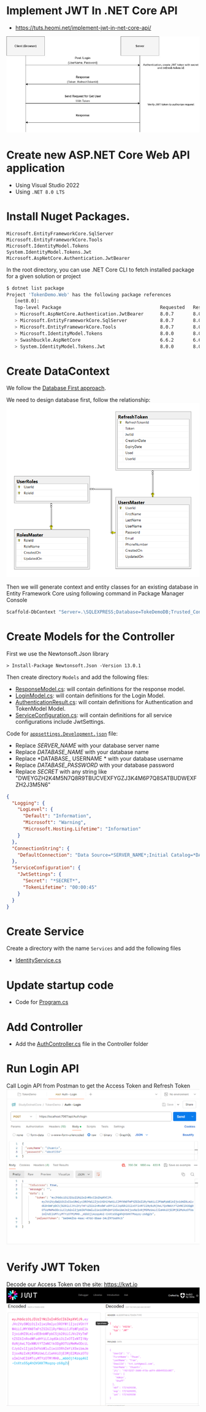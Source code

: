 # Implement JWT In .NET Core API
* https://tuts.heomi.net/implement-jwt-in-net-core-api/


![jwt_flow](./images/JWT.jpg)

# Create new ASP.NET Core Web API application

* Using Visual Studio 2022
* Using `.NET 8.0 LTS`

# Install Nuget Packages.

```
Microsoft.EntityFrameworkCore.SqlServer
Microsoft.EntityFrameworkCore.Tools
Microsoft.IdentityModel.Tokens
System.IdentityModel.Tokens.Jwt
Microsoft.AspNetCore.Authentication.JwtBearer
```

In the root directory, you can use .NET Core CLI to fetch installed package for a given solution or project
```bash
$ dotnet list package
Project 'TokenDemo.Web' has the following package references
   [net8.0]:
   Top-level Package                                    Requested   Resolved
   > Microsoft.AspNetCore.Authentication.JwtBearer      8.0.7       8.0.7
   > Microsoft.EntityFrameworkCore.SqlServer            8.0.7       8.0.7
   > Microsoft.EntityFrameworkCore.Tools                8.0.7       8.0.7
   > Microsoft.IdentityModel.Tokens                     8.0.0       8.0.0
   > Swashbuckle.AspNetCore                             6.6.2       6.6.2
   > System.IdentityModel.Tokens.Jwt                    8.0.0       8.0.0
```

# Create DataContext

We follow the [Database First approach](https://www.entityframeworktutorial.net/efcore/create-model-for-existing-database-in-ef-core.aspx). 


We need to design database first, follow the relationship:
![db-relationship](./images/NetCore-JWT-Database-Models.png)


Then we will generate context and entity classes for an existing database in Entity Framework Core using following command in Package Manager Console
```bash
Scaffold-DbContext "Server=.\SQLEXPRESS;Database=TokeDemoDB;Trusted_Connection=True;Persist Security Info=False;MultipleActiveResultSets=False;Encrypt=True;TrustServerCertificate=True;Connection Timeout=30;" Microsoft.EntityFrameworkCore.SqlServer -ContextDir DataContext -Context DemoTokenContext -OutputDir DataContext -Force
```


# Create Models for the Controller

First we use the Newtonsoft.Json library
```
> Install-Package Newtonsoft.Json -Version 13.0.1
```

Then create directory `Models` and add the following files:
* [ResponseModel.cs](./TokenDemo.Web/Models/ResponseModel.cs): will contain definitions for the response model.
* [LoginModel.cs](./TokenDemo.Web/Models/LoginModel.cs): will contain definitions for the Login Model.
* [AuthenticationResult.cs](./TokenDemo.Web/Models/AuthenticationResult.cs): will contain definitions for Authentication and TokenModel Model.
* [ServiceConfiguration.cs](./TokenDemo.Web/Models/ServiceConfiguration.cs): will contain definitions for all service configurations include JwtSettings.


Code for [`appsettings.Development.json`](./TokenDemo.Web/appsettings.Development.json) file:
* Replace *SERVER_NAME* with your database server name
* Replace *DATABASE_NAME* with your database name
* Replace *DATABASE_ USERNAME * with your database username
* Replace *DATABASE_PASSWORD* with your database password
* Replace *SECRET* with any string like "DWEYGZH2K4M5N7Q8R9TBUCVEXFYGZJ3K4M6P7Q8SATBUDWEXFZH2J3M5N6"

```json
{
  "Logging": {
    "LogLevel": {
      "Default": "Information",
      "Microsoft": "Warning",
      "Microsoft.Hosting.Lifetime": "Information"
    }
  },
  "ConnectionString": {
    "DefaultConnection": "Data Source=*SERVER_NAME*;Initial Catalog=*DATABASE_NAME*;Persist Security Info=True;User ID=*DATABASE_USERNAME*;Password=*DATABASE_PASSWORD*"
  },
  "ServiceConfiguration": {
    "JwtSettings": {
      "Secret": "*SECRET*",
      "TokenLifetime": "00:00:45"
    }
  }
}
```

# Create Service

Create a directory with the name `Services` and add the following files
* [IdentityService.cs](./TokenDemo.Web/)

# Update startup code

* Code for [Program.cs](./TokenDemo.Web/Program.cs)


# Add Controller

* Add the [AuthController.cs](./TokenDemo.Web/Controllers/AuthController.cs) file in the Controller folder

# Run Login API

Call Login API from Postman to get the Access Token and Refresh Token
![call_login_API](./images/NetCore-JWT-Login-API-Postman.png)


# Verify JWT Token

Decode our Access Token on the site: https://kwt.io
![decode_access_token](./images/NetCore-JWT-Open-Jwt-Token-Details.png)